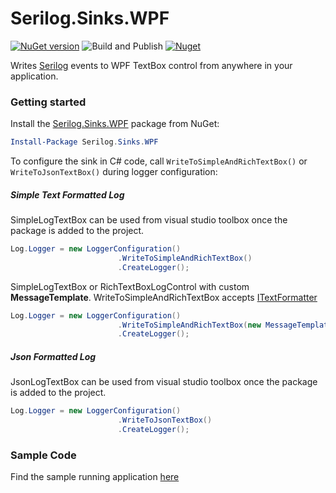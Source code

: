# Serilog.Sinks.WPF

[![NuGet version](https://badge.fury.io/nu/Serilog.Sinks.WPF.png)](https://badge.fury.io/nu/Serilog.Sinks.WPF) ![Build and Publish](https://github.com/umairsyed613/Serilog.Sinks.WPF/workflows/Build%20and%20Publish/badge.svg) [![Nuget](https://img.shields.io/nuget/dt/Serilog.Sinks.WPF)](https://www.nuget.org/packages/Serilog.Sinks.WPF)

Writes [Serilog](https://serilog.net) events to WPF TextBox control from anywhere in your application.

### Getting started

Install the [Serilog.Sinks.WPF](https://www.nuget.org/packages/Serilog.Sinks.WPF/) package from NuGet:

```powershell
Install-Package Serilog.Sinks.WPF
```

To configure the sink in C# code, call `WriteToSimpleAndRichTextBox()` or `WriteToJsonTextBox()` during logger configuration:

##### Simple Text Formatted Log

SimpleLogTextBox can be used from visual studio toolbox once the package is added to the project.

```csharp
Log.Logger = new LoggerConfiguration()
                        .WriteToSimpleAndRichTextBox()
                        .CreateLogger();
```

SimpleLogTextBox or RichTextBoxLogControl with custom **MessageTemplate**. WriteToSimpleAndRichTextBox accepts [ITextFormatter](https://github.com/serilog/serilog/blob/dev/src/Serilog/Formatting/ITextFormatter.cs)

```csharp
Log.Logger = new LoggerConfiguration()
                        .WriteToSimpleAndRichTextBox(new MessageTemplateTextFormatter("{Timestamp} [{Level}] {Message} {Exception}"))
                        .CreateLogger();
```

##### Json Formatted Log

JsonLogTextBox can be used from visual studio toolbox once the package is added to the project.

```csharp
Log.Logger = new LoggerConfiguration()
                        .WriteToJsonTextBox()
                        .CreateLogger();
```

### Sample Code

Find the sample running application [here](https://github.com/umairsyed613/Serilog.Sinks.WPF/tree/master/SampleApplication/)
